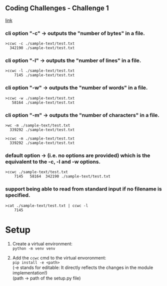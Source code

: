 ## Coding Challenges - Challenge 1
[link](https://codingchallenges.fyi/challenges/challenge-wc)

### cli option "-c" -> outputs the "number of bytes" in a file.
```
>ccwc -c ./sample-text/test.txt
  342190 ./sample-text/test.txt
```

### cli option "-l" -> outputs the "number of lines" in a file.
```
>ccwc -l ./sample-text/test.txt
    7145 ./sample-text/test.txt
```

### cli option "-w" -> outputs the "number of words" in a file.
```
>ccwc -w ./sample-text/test.txt
   58164 ./sample-text/test.txt
```

### cli option "-m" -> outputs the "number of characters" in a file.
<!-- If the current locale does not support multibyte characters this will match the -c option. -->
<!-- Refer to this link -> [locale reference](https://learn.microsoft.com/en-us/globalization/locale/locale) -->
```
>wc -m ./sample-text/test.txt
  339292 ./sample-text/test.txt

>ccwc -m ./sample-text/test.txt
  339292 ./sample-text/test.txt
```

### default option -> (i.e. no options are provided) which is the equivalent to the -c, -l and -w options.
```
>ccwc ./sample-text/test.txt
    7145   58164  342190 ./sample-text/test.txt
```

### support being able to read from standard input if no filename is specified.
```
>cat ./sample-text/test.txt | ccwc -l
    7145
```

# Setup
1. Create a virtual environment:<br />
  `python -m venv venv`

2. Add the `ccwc` cmd to the virtual envoronment: <br />
  `pip install -e <path>` 
  <br />(-e stands for editable: It directly reflects the changes in the module implementation!)
  <br />(path -> path of the setup.py file)
